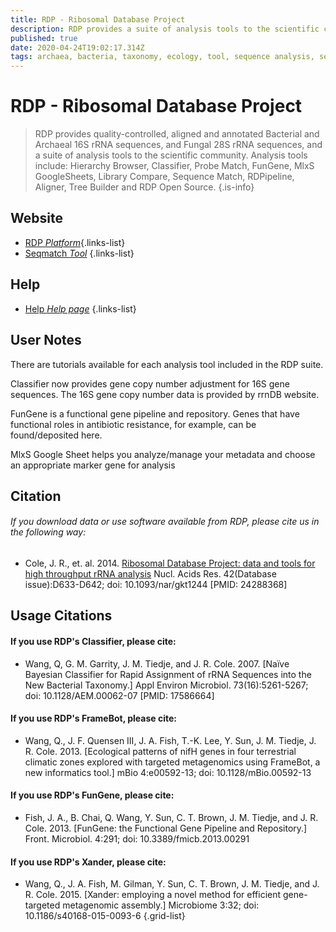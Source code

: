```yaml
---
title: RDP - Ribosomal Database Project
description: RDP provides a suite of analysis tools to the scientific community, including Sequence Match (SeqMatch) which is similar to BLASTn, but chooses nearest neighbors based on 7mer/"word" matches rather than alignment-based methods. 
published: true
date: 2020-04-24T19:02:17.314Z
tags: archaea, bacteria, taxonomy, ecology, tool, sequence analysis, sequence matching, sequence alignment, genes, 16s rrna, fungi, phylogeny, rdna
---
```


# RDP - Ribosomal Database Project

> RDP provides quality-controlled, aligned and annotated Bacterial and Archaeal 16S rRNA sequences, and Fungal 28S rRNA sequences, and a suite of analysis tools to the scientific community. Analysis tools include: Hierarchy Browser, Classifier, Probe Match, FunGene, MlxS GoogleSheets, Library Compare, Sequence Match, RDPipeline, Aligner, Tree Builder and RDP Open Source. 
{.is-info}

## Website

- [RDP *Platform*](http://rdp.cme.msu.edu/index.jsp){.links-list}
- [Seqmatch *Tool*](http://rdp.cme.msu.edu/seqmatch/seqmatch_intro.jsp)
{.links-list}

## Help

- [Help *Help page*](http://rdp.cme.msu.edu/seqmatch/seqmatch_help.jsp)
{.links-list}

## User Notes

There are tutorials available for each analysis tool included in the RDP suite. 

Classifier now provides gene copy number adjustment for 16S gene sequences. The 16S gene copy number data is provided by rrnDB website.

FunGene is a functional gene pipeline and repository.  Genes that have functional roles in antibiotic resistance, for example, can be found/deposited here. 

MlxS Google Sheet helps you analyze/manage your metadata and choose an appropriate marker gene for analysis


## Citation
###### If you download data or use software available from RDP, please cite us in the following way:
- Cole, J. R., et. al. 2014. [Ribosomal Database Project: data and tools for high throughput rRNA analysis](https://www.ncbi.nlm.nih.gov/pubmed/24288368) Nucl. Acids Res. 42(Database issue):D633-D642; doi: 10.1093/nar/gkt1244 [PMID: 24288368]

## Usage Citations

#### If you use RDP's Classifier, please cite:

- Wang, Q, G. M. Garrity, J. M. Tiedje, and J. R. Cole. 2007. [Naïve Bayesian Classifier for Rapid Assignment of rRNA Sequences into the New Bacterial Taxonomy.] Appl Environ Microbiol. 73(16):5261-5267; doi: 10.1128/AEM.00062-07 [PMID: 17586664]

#### If you use RDP's FrameBot, please cite:

- Wang, Q., J. F. Quensen III, J. A. Fish, T.-K. Lee, Y. Sun, J. M. Tiedje, J. R. Cole. 2013. [Ecological patterns of nifH genes in four terrestrial climatic zones explored with targeted metagenomics using FrameBot, a new informatics tool.] mBio 4:e00592-13; doi: 10.1128/mBio.00592-13

#### If you use RDP's FunGene, please cite:

- Fish, J. A., B. Chai, Q. Wang, Y. Sun, C. T. Brown, J. M. Tiedje, and J. R. Cole. 2013. [FunGene: the Functional Gene Pipeline and Repository.] Front. Microbiol. 4:291; doi: 10.3389/fmicb.2013.00291

#### If you use RDP's Xander, please cite:

- Wang, Q., J. A. Fish, M. Gilman, Y. Sun, C. T. Brown, J. M. Tiedje, and J. R. Cole. 2015. [Xander: employing a novel method for efficient gene-targeted metagenomic assembly.] Microbiome 3:32; doi: 10.1186/s40168-015-0093-6
{.grid-list}